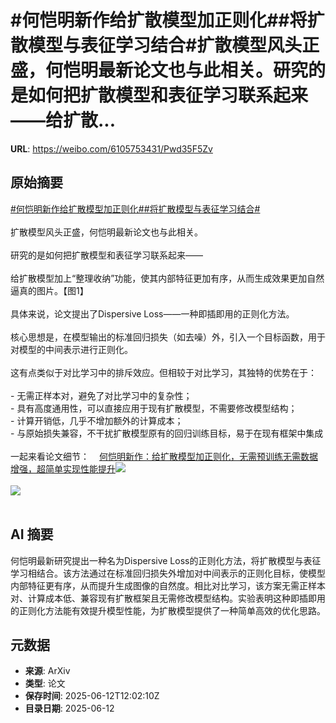 # #何恺明新作给扩散模型加正则化##将扩散模型与表征学习结合#扩散模型风头正盛，何恺明最新论文也与此相关。研究的是如何把扩散模型和表征学习联系起来——给扩散...

**URL**: https://weibo.com/6105753431/Pwd35F5Zv

## 原始摘要

<a href="https://m.weibo.cn/search?containerid=231522type%3D1%26t%3D10%26q%3D%23%E4%BD%95%E6%81%BA%E6%98%8E%E6%96%B0%E4%BD%9C%E7%BB%99%E6%89%A9%E6%95%A3%E6%A8%A1%E5%9E%8B%E5%8A%A0%E6%AD%A3%E5%88%99%E5%8C%96%23&amp;extparam=%23%E4%BD%95%E6%81%BA%E6%98%8E%E6%96%B0%E4%BD%9C%E7%BB%99%E6%89%A9%E6%95%A3%E6%A8%A1%E5%9E%8B%E5%8A%A0%E6%AD%A3%E5%88%99%E5%8C%96%23" data-hide=""><span class="surl-text">#何恺明新作给扩散模型加正则化#</span></a><a href="https://m.weibo.cn/search?containerid=231522type%3D1%26t%3D10%26q%3D%23%E5%B0%86%E6%89%A9%E6%95%A3%E6%A8%A1%E5%9E%8B%E4%B8%8E%E8%A1%A8%E5%BE%81%E5%AD%A6%E4%B9%A0%E7%BB%93%E5%90%88%23&amp;extparam=%23%E5%B0%86%E6%89%A9%E6%95%A3%E6%A8%A1%E5%9E%8B%E4%B8%8E%E8%A1%A8%E5%BE%81%E5%AD%A6%E4%B9%A0%E7%BB%93%E5%90%88%23" data-hide=""><span class="surl-text">#将扩散模型与表征学习结合#</span></a><br><br>扩散模型风头正盛，何恺明最新论文也与此相关。<br><br>研究的是如何把扩散模型和表征学习联系起来——<br><br>给扩散模型加上“整理收纳”功能，使其内部特征更加有序，从而生成效果更加自然逼真的图片。【图1】<br><br>具体来说，论文提出了Dispersive Loss——一种即插即用的正则化方法。<br><br>核心思想是，在模型输出的标准回归损失（如去噪）外，引入一个目标函数，用于对模型的中间表示进行正则化。<br><br>这有点类似于对比学习中的排斥效应。但相较于对比学习，其独特的优势在于：<br><br>- 无需正样本对，避免了对比学习中的复杂性； <br>- 具有高度通用性，可以直接应用于现有扩散模型，不需要修改模型结构；<br>- 计算开销低，几乎不增加额外的计算成本；<br>- 与原始损失兼容，不干扰扩散模型原有的回归训练目标，易于在现有框架中集成<br><br>一起来看论文细节：<a href="https://weibo.cn/sinaurl?u=https%3A%2F%2Fmp.weixin.qq.com%2Fs%2FjjxYNTbdlT5VO05hQMxkkQ" data-hide=""><span class="url-icon"><img style="width: 1rem;height: 1rem" src="https://h5.sinaimg.cn/upload/2015/09/25/3/timeline_card_small_web_default.png" referrerpolicy="no-referrer"></span><span class="surl-text">何恺明新作：给扩散模型加正则化，无需预训练无需数据增强，超简单实现性能提升</span></a><img style="" src="https://tvax3.sinaimg.cn/large/006Fd7o3gy1i2cojis3a1j30xg0c440f.jpg" referrerpolicy="no-referrer"><br><br><img style="" src="https://tvax4.sinaimg.cn/large/006Fd7o3gy1i2cojk5pzpj30ng0cudio.jpg" referrerpolicy="no-referrer"><br><br>

## AI 摘要

何恺明最新研究提出一种名为Dispersive Loss的正则化方法，将扩散模型与表征学习相结合。该方法通过在标准回归损失外增加对中间表示的正则化目标，使模型内部特征更有序，从而提升生成图像的自然度。相比对比学习，该方案无需正样本对、计算成本低、兼容现有扩散框架且无需修改模型结构。实验表明这种即插即用的正则化方法能有效提升模型性能，为扩散模型提供了一种简单高效的优化思路。

## 元数据

- **来源**: ArXiv
- **类型**: 论文
- **保存时间**: 2025-06-12T12:02:10Z
- **目录日期**: 2025-06-12
